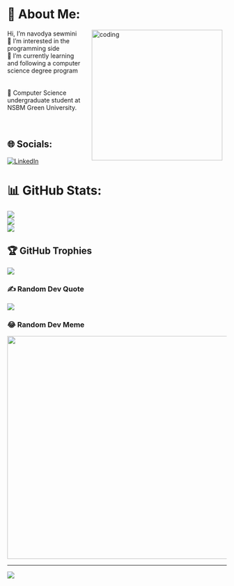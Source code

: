 # 💫 About Me:

<div style="float: right; margin: 0 10px 0 10px;">
  <img align="right" alt="coding" width="300" src="https://www.bing.com/images/search?view=detailV2&ccid=1%2blZqkFe&id=5E291B9418920EC7CE968AC91EDF9FC3BCE486CB&thid=OIP.1-lZqkFe4kBZ4Lq7lVqYbwHaFj&mediaurl=https%3a%2f%2fmiro.medium.com%2fmax%2f1600%2f0*K2WLMTExLyida7OR.gif&cdnurl=https%3a%2f%2fth.bing.com%2fth%2fid%2fR.d7e959aa415ee24059e0babb955a986f%3frik%3dy4bkvMOf3x7Jig%26pid%3dImgRaw%26r%3d0&exph=600&expw=800&q=coding+develper+girl++animation+gifs&simid=608003920418582207&FORM=IRPRST&ck=8D0521640ED653E45CDA97FD9BAE9EE9&selectedIndex=4&ajaxhist=0&ajaxserp=0.gif">
</div>

Hi, I’m navodya sewmini<br>👀 I’m interested in the programming side<br>🌱 I’m currently learning and following a computer science degree program<br><br><br>
💞️ Computer Science undergraduate student at NSBM Green University.
<br><br><br>

 

## 🌐 Socials:
[![LinkedIn](https://img.shields.io/badge/LinkedIn-%230077B5.svg?logo=linkedin&logoColor=white)](https://linkedin.com/in/https://www.linkedin.com/in/navodya-sewmini-8a1862221/) 





# 📊 GitHub Stats:
![](https://github-readme-stats.vercel.app/api?username=nsewmini&theme=radical&hide_border=false&include_all_commits=true&count_private=true)<br/>
![](https://github-readme-streak-stats.herokuapp.com/?user=nsewmini&theme=radical&hide_border=false)<br/>
![](https://github-readme-stats.vercel.app/api/top-langs/?username=nsewmini&theme=radical&hide_border=false&include_all_commits=true&count_private=true&layout=compact)

## 🏆 GitHub Trophies
![](https://github-profile-trophy.vercel.app/?username=nsewmini&theme=discord&no-frame=false&no-bg=true&margin-w=4)

### ✍️ Random Dev Quote
![](https://quotes-github-readme.vercel.app/api?type=horizontal&theme=radical)

### 😂 Random Dev Meme
<img src="https://random-memer.herokuapp.com/" width="512px"/>

---
[![](https://visitcount.itsvg.in/api?id=nsewmini&icon=0&color=0)](https://visitcount.itsvg.in)

<!-- Proudly created with GPRM ( https://gprm.itsvg.in ) -->
